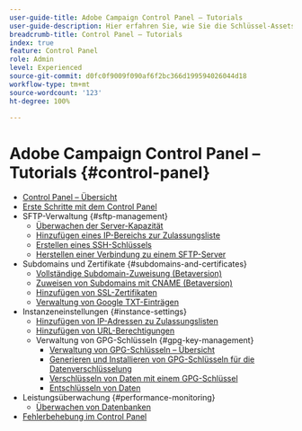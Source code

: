 ```yaml
---
user-guide-title: Adobe Campaign Control Panel – Tutorials
user-guide-description: Hier erfahren Sie, wie Sie die Schlüssel-Assets Ihrer Adobe Campaign-Instanzen überwachen und im Control Panel administrative Aufgaben durchführen.
breadcrumb-title: Control Panel – Tutorials
index: true
feature: Control Panel
role: Admin
level: Experienced
source-git-commit: d0fc0f9009f090af6f2bc366d199594026044d18
workflow-type: tm+mt
source-wordcount: '123'
ht-degree: 100%

---
```



# Adobe Campaign Control Panel – Tutorials {#control-panel}

+ [Control Panel – Übersicht](/help/control-panel-tutorials/control-panel-overview.md)
+ [Erste Schritte mit dem Control Panel](/help/control-panel-tutorials/getting-started-with-the-control-panel.md)
+ SFTP-Verwaltung {#sftp-management}
   + [Überwachen der Server-Kapazität](/help/control-panel-tutorials/sftp-management/monitoring-server-capacity.md)
   + [Hinzufügen eines IP-Bereichs zur Zulassungsliste](/help/control-panel-tutorials/sftp-management/adding-ip-range-to-allow-list.md)
   + [Erstellen eines SSH-Schlüssels](/help/control-panel-tutorials/sftp-management/generate-ssh-key.md)
   + [Herstellen einer Verbindung zu einem SFTP-Server](/help/control-panel-tutorials/sftp-management/connect-to-sftp-server.md)
+ Subdomains und Zertifikate {#subdomains-and-certificates}
   + [Vollständige Subdomain-Zuweisung (Betaversion)](/help/control-panel-tutorials/subdomains-and-certificates/subdomain-delegation.md)
   + [Zuweisen von Subdomains mit CNAME (Betaversion)](/help/control-panel-tutorials/subdomains-and-certificates/delegating-subdomains-using-cname.md)
   + [Hinzufügen von SSL-Zertifikaten](/help/control-panel-tutorials/subdomains-and-certificates/adding-ssl-certificates.md)
   + [Verwaltung von Google TXT-Einträgen](/help/control-panel-tutorials/subdomains-and-certificates/google-txt-record-management.md)
+ Instanzeneinstellungen {#instance-settings}
   + [Hinzufügen von IP-Adressen zu Zulassungslisten](/help/control-panel-tutorials/instance-settings/ip-allow-listing.md)
   + [Hinzufügen von URL-Berechtigungen](/help/control-panel-tutorials/instance-settings/adding-url-permissions.md)
   + Verwaltung von GPG-Schlüsseln {#gpg-key-management}
      + [Verwaltung von GPG-Schlüsseln – Übersicht](/help/control-panel-tutorials/instance-settings/gpg-key-management/gpg-key-management-overview.md)
      + [Generieren und Installieren von GPG-Schlüsseln für die Datenverschlüsselung](/help/control-panel-tutorials/instance-settings/gpg-key-management/generating-and-installing-gpg-keys-for-data-encryption.md)
      + [Verschlüsseln von Daten mit einem GPG-Schlüssel](/help/control-panel-tutorials/instance-settings/gpg-key-management/using-a-gpg-key-to-encrypt-data.md)
      + [Entschlüsseln von Daten](/help/control-panel-tutorials/instance-settings/gpg-key-management/decrypting-data.md)
+ Leistungsüberwachung {#performance-monitoring}
   + [Überwachen von Datenbanken](/help/control-panel-tutorials/performance-monitoring/monitoring-databases.md)
+ [Fehlerbehebung im Control Panel](/help/control-panel-tutorials/trouble-shooting.md)
